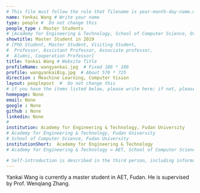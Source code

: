 ```yaml
---
# This file must follow the rule that filename is year-month-day-name.md .
name: Yankai Wang # Write your name
type: people #  Do not change this
people_type : Master Students
# [Academy for Engineering & Technology, School of Computer Science, Organizer]
showtitle: Master Student in 2019
# [PhD Student, Master Student, Visiting Student,
#  Professor, Assistant Professor, Associate professor,
#  Alumni, Cooperation Professor]
title: Yankai Wang # Website Title
profileName: wangyankai.jpg  # Fixed 186 * 186
profile: wangyankaiBig.jpg  # About 570 * 725
direction : Meachine Learning, Computer Vision
layout: peoplepost  #  Do not change this
# if you have the items listed below, please write here; if not, please write None.
homepage: None
email: None
google : None
github : None
linkedin: None
# 
institution: Academy for Engineering & Technology, Fudan University
# Academy for Engineering & Technology, Fudan University
# School of Computer Science, Fudan University
institutionShort:  Academy for Engineering & Technology
# Academy for Engineering & Technology = AET, School of Computer Science = SCS

# Self-introduction is described in the third person, including information such as educational experience
---
```


Yankai Wang is currently a master student in AET, Fudan. He is supervised by Prof. Wenqiang Zhang.



 


